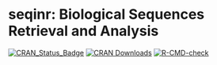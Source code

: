 # seqinr: Biological Sequences Retrieval and Analysis


[![CRAN_Status_Badge](http://www.r-pkg.org/badges/version/seqinr)](https://cran.r-project.org/package=seqinr)
[![CRAN Downloads](https://cranlogs.r-pkg.org/badges/seqinr)](https://cran.r-project.org/package=seqinr)
[![R-CMD-check](https://github.com/lbbe-software/seqinr/workflows/R-CMD-check/badge.svg)](https://github.com/lbbe-software/seqinr/actions)

